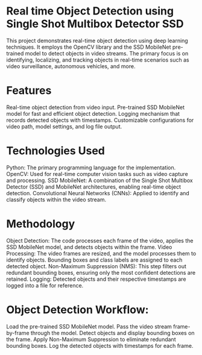 # Real time Object Detection using Single Shot Multibox Detector SSD 
This project demonstrates real-time object detection using deep learning techniques. It employs the OpenCV library and the SSD MobileNet pre-trained model to detect objects in video streams. The primary focus is on identifying, localizing, and tracking objects in real-time scenarios such as video surveillance, autonomous vehicles, and more.
# Features 
Real-time object detection from video input.
Pre-trained SSD MobileNet model for fast and efficient object detection.
Logging mechanism that records detected objects with timestamps.
Customizable configurations for video path, model settings, and log file output.
# Technologies Used 
Python: The primary programming language for the implementation.
OpenCV: Used for real-time computer vision tasks such as video capture and processing.
SSD MobileNet: A combination of the Single Shot Multibox Detector (SSD) and MobileNet architectures, enabling real-time object detection.
Convolutional Neural Networks (CNNs): Applied to identify and classify objects within the video stream.
# Methodology
Object Detection: The code processes each frame of the video, applies the SSD MobileNet model, and detects objects within the frame.
Video Processing: The video frames are resized, and the model processes them to identify objects. Bounding boxes and class labels are assigned to each detected object.
Non-Maximum Suppression (NMS): This step filters out redundant bounding boxes, ensuring only the most confident detections are retained.
Logging: Detected objects and their respective timestamps are logged into a file for reference.
# Object Detection Workflow:
Load the pre-trained SSD MobileNet model.
Pass the video stream frame-by-frame through the model.
Detect objects and display bounding boxes on the frame.
Apply Non-Maximum Suppression to eliminate redundant bounding boxes.
Log the detected objects with timestamps for each frame.
